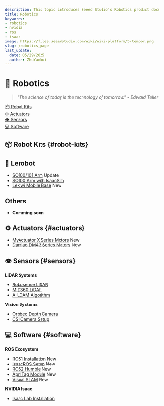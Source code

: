 ```yaml
---
description: This topic introduces Seeed Studio's Robotics product documentation.
title: Robotics
keywords:
- robotics
- nvidia
- ros
- isaac
image: https://files.seeedstudio.com/wiki/wiki-platform/S-tempor.png
slug: /robotics_page
last_update:
  date: 05/29/2025
  author: ZhuYaohui
---
```


# 🤖 Robotics 

> *"The science of today is the technology of tomorrow." - Edward Teller*

<div className="quick-nav-container">
  <nav className="quick-nav">
    <a href="#robot-kits" className="nav-item">
      <span className="icon">📦</span>
      <span className="text">Robot Kits</span>
      <div className="hover-effect"></div>
    </a>
    <a href="#actuators" className="nav-item">
      <span className="icon">⚙️</span>
      <span className="text">Actuators</span>
      <div className="hover-effect"></div>
    </a>
    <a href="#sensors" className="nav-item">
      <span className="icon">👁️</span>
      <span className="text">Sensors</span>
      <div className="hover-effect"></div>
    </a>
    <a href="#software" className="nav-item">
      <span className="icon">💻</span>
      <span className="text">Software</span>
      <div className="hover-effect"></div>
    </a>
  </nav>
</div>


<div className="nav-grid">

## 📦 Robot Kits {#robot-kits}

<div class="category-group">
  <div class="category-card robot-kits">

## 🤗 Lerobot

- [SO100/101 Arm](/lerobot_so100m/) <span className="tag stable">Update</span>
- [SO100 Arm with IsaacSim](/lerobot_so100m_isaacsim/)
- [Lekiwi Mobile Base](/lerobot_lekiwi/) <span className="tag recommended">New</span>

## Others

- **Comming soon**

</div>
</div>

## ⚙️ Actuators {#actuators}
<div class="category-group">
<div className="category-card actuators">

- [MyActuator X Series Motors](/myactuator_series/) <span className="tag recommended">New</span>
- [Damiao DM43 Series Motors](/damiao_series/) <span className="tag recommended">New</span>

</div>
</div>

## 👁️ Sensors {#sensors}
<div class="category-group">
<div className="category-card sensors">

**LiDAR Systems**  
- [Robosense LiDAR](/robosense_lidar/)  
- [MID360 LiDAR](/mid360/)  
- [A-LOAM Algorithm](/a_loam/)  

**Vision Systems**  
- [Orbbec Depth Camera](/orbbec_depth_camera_on_ros/)  
- [CSI Camera Setup](/csi_camera_on_ros/)

</div>
</div>

## 💻 Software {#software}
<div class="category-group">
<div className="category-card software">

**ROS Ecosystem**  
- [ROS1 Installation](/installing_ros1/) <span className="tag recommended">New</span>
- [IsaacROS Setup](/install_isaacros/) <span className="tag recommended">New</span>
- [ROS2 Humble](/install_ros2_humble/) <span className="tag recommended">New</span>
- [AprilTag Module](/isaac_ros_apriltag/) <span className="tag recommended">New</span>
- [Visual SLAM](/isaac_ros_visual_slam/) <span className="tag recommended">New</span>

**NVIDIA Isaac**  
- [Isaac Lab Installation](/install_isaaclab/)

</div>
</div>

</div>



<style>{`
/* 导航容器 */
.quick-nav-container {
  margin: 2rem 0;
  padding: 1rem;
  background: linear-gradient(135deg, #f8f9fa 0%, #e9ecef 100%);
  border-radius: 16px;
  box-shadow: 0 4px 6px rgba(0,0,0,0.05);
}

/* Dark模式 - 导航容器 */
html[data-theme='dark'] .quick-nav-container {
  background: linear-gradient(135deg, #1f2937 0%, #111827 100%);
  box-shadow: 0 4px 6px rgba(0,0,0,0.3);
}

/* 导航主体 */
.quick-nav {
  display: flex;
  justify-content: space-around;
  gap: 1rem;
}

/* 导航项 */
.nav-item {
  position: relative;
  padding: 0.8rem 1.5rem;
  border-radius: 12px;
  display: flex;
  flex-direction: column;
  align-items: center;
  text-decoration: none !important;
  color: #333;
  font-weight: 500;
  transition: all 0.3s cubic-bezier(0.4, 0, 0.2, 1);
  background: white;
  box-shadow: 0 2px 4px rgba(0,0,0,0.05);
  z-index: 1;
}

/* Dark模式 - 导航项 */
html[data-theme='dark'] .nav-item {
  color: #e5e7eb;
  background: #374151;
  box-shadow: 0 2px 4px rgba(0,0,0,0.4);
}

/* 图标样式 */
.nav-item .icon {
  font-size: 1.8rem;
  margin-bottom: 0.5rem;
  transition: transform 0.3s;
}

/* 文字样式 */
.nav-item .text {
  font-size: 0.95rem;
  white-space: nowrap;
}

/* 悬浮特效 */
.nav-item .hover-effect {
  position: absolute;
  bottom: 0;
  left: 0;
  width: 100%;
  height: 0;
  background: linear-gradient(135deg, #4a90e2 0%, #50e3c2 100%);
  border-radius: 12px;
  transition: height 0.3s ease;
  z-index: -1;
}

/* 悬浮动画 */
.nav-item:hover {
  transform: translateY(-3px);
  box-shadow: 0 6px 12px rgba(0,0,0,0.1);
  color: white;
}

/* Dark模式 - 悬浮动画 */
html[data-theme='dark'] .nav-item:hover {
  box-shadow: 0 6px 12px rgba(0,0,0,0.6);
  color: white;
}

.nav-item:hover .icon {
  transform: scale(1.2) rotate(10deg);
}

.nav-item:hover .hover-effect {
  height: 100%;
}

/* 响应式设计 */
@media (max-width: 768px) {
  .quick-nav {
    flex-direction: column;
    gap: 0.5rem;
  }
  .nav-item {
    flex-direction: row;
    justify-content: start;
    padding: 0.8rem 1rem;
  }
  .nav-item .icon {
    margin-bottom: 0;
    margin-right: 0.8rem;
  }
}
`}</style>


<style>{`
/* 内容卡片增强版样式 */
.nav-grid {
  display: block;
  gap: 2rem;
  grid-template-columns: repeat(auto-fit, minmax(300px, 1fr));
  margin-top: 2rem;
}

.category-card {
  position: relative;
  padding: 1.5rem;
  border-radius: 16px;
  background: white;
  box-shadow: 0 4px 6px rgba(0,0,0,0.05);
  transition: all 0.3s cubic-bezier(0.4, 0, 0.2, 1);
  overflow: hidden;
  z-index: 1;
}

/* Dark模式 - 内容卡片 */
html[data-theme='dark'] .category-card {
  background: #374151;
  box-shadow: 0 4px 6px rgba(0,0,0,0.4);
  color: #e5e7eb;
}

.category-group {
  margin-bottom: 2rem;
}

/* 分类色标 */
.category-card::before {
  content: "";
  position: absolute;
  top: 0;
  left: 0;
  width: 6px;
  height: 100%;
}

.robot-kits::before { background: linear-gradient(to bottom, #4a90e2, #50e3c2); }
.actuators::before { background: linear-gradient(to bottom, #50e3c2, #a0e3c2); }
.sensors::before { background: linear-gradient(to bottom, #ff6b6b, #ff8e8e); }
.software::before { background: linear-gradient(to bottom, #f5a623, #f5c623); }

/* 悬浮特效 */
.category-card:hover {
  transform: translateY(-5px);
  box-shadow: 0 12px 20px rgba(0,0,0,0.1);
}

/* Dark模式 - 悬浮特效 */
html[data-theme='dark'] .category-card:hover {
  box-shadow: 0 12px 20px rgba(0,0,0,0.6);
}

.category-card:hover::after {
  content: "";
  position: absolute;
  top: 0;
  left: 0;
  width: 100%;
  height: 100%;
  background: linear-gradient(135deg, rgba(255,255,255,0.1) 0%, rgba(255,255,255,0) 100%);
  z-index: -1;
}

/* Dark模式 - 悬浮光效 */
html[data-theme='dark'] .category-card:hover::after {
  background: linear-gradient(135deg, rgba(255,255,255,0.05) 0%, rgba(255,255,255,0) 100%);
}

/* 链接动画 */
.category-card a {
  position: relative;
  display: inline-block;
  transition: all 0.2s;
  text-decoration: none !important;
  color: #333;
}

/* Dark模式 - 链接 */
html[data-theme='dark'] .category-card a {
  color: #d1d5db;
}

.category-card a:hover {
  color: #4a90e2;
  transform: translateX(5px);
}

/* Dark模式 - 链接悬浮 */
html[data-theme='dark'] .category-card a:hover {
  color: #60a5fa;
}

.category-card a::after {
  content: "";
  position: absolute;
  bottom: -2px;
  left: 0;
  width: 0;
  height: 2px;
  background: #4a90e2;
  transition: width 0.3s;
}

/* Dark模式 - 链接下划线 */
html[data-theme='dark'] .category-card a::after {
  background: #60a5fa;
}

.category-card a:hover::after {
  width: 100%;
}

/* 标签样式增强 */
.tag {
  font-size: 0.75rem;
  padding: 2px 8px;
  border-radius: 12px;
  margin-left: 8px;
  transition: all 0.3s;
}

.stable { 
  background: #e6f4ea; 
  color: #137333;
  box-shadow: 0 2px 4px rgba(0,100,0,0.1);
}

/* Dark模式 - Stable标签 */
html[data-theme='dark'] .stable {
  background: #065f46;
  color: #a7f3d0;
  box-shadow: 0 2px 4px rgba(0,100,0,0.3);
}

.recommended { 
  background: #fce8e6; 
  color: #a50e0e;
  box-shadow: 0 2px 4px rgba(200,0,0,0.1);
}

/* Dark模式 - Recommended标签 */
html[data-theme='dark'] .recommended {
  background: #7f1d1d;
  color: #fca5a5;
  box-shadow: 0 2px 4px rgba(200,0,0,0.3);
}

.category-card:active {
  transform: translateY(-2px) scale(0.98);
  box-shadow: 0 6px 10px rgba(0,0,0,0.1);
}

/* Dark模式 - 点击效果 */
html[data-theme='dark'] .category-card:active {
  box-shadow: 0 6px 10px rgba(0,0,0,0.4);
}

/* 响应式优化 */
@media (max-width: 768px) {
  .nav-grid {
    grid-template-columns: 1fr;
  }
  
  .category-card {
    width: 100%;
    margin-top: 0.5rem; /* 卡片紧贴标题 */
  }
}

/* Dark模式 - 标题文字 */
html[data-theme='dark'] h1,
html[data-theme='dark'] h2,
html[data-theme='dark'] h3,
html[data-theme='dark'] h4,
html[data-theme='dark'] h5,
html[data-theme='dark'] h6 {
  color: #f9fafb;
}

/* Dark模式 - 正文文字 */
html[data-theme='dark'] p,
html[data-theme='dark'] li,
html[data-theme='dark'] strong {
  color: #e5e7eb;
}

/* Dark模式 - 引用块 */
html[data-theme='dark'] blockquote {
  color: #9ca3af;
  border-left-color: #4b5563;
}
`}</style>